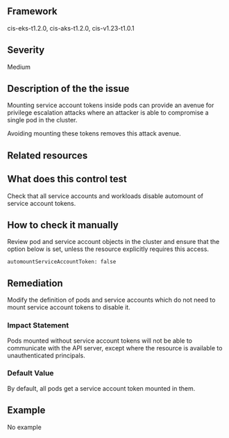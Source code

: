 ## Framework
cis-eks-t1.2.0, cis-aks-t1.2.0, cis-v1.23-t1.0.1
 
## Severity
Medium

## Description of the the issue
Mounting service account tokens inside pods can provide an avenue for privilege escalation attacks where an attacker is able to compromise a single pod in the cluster.

 Avoiding mounting these tokens removes this attack avenue.
 
## Related resources

## What does this control test
Check that all service accounts and workloads disable automount of service account tokens.
 
## How to check it manually
Review pod and service account objects in the cluster and ensure that the option below is set, unless the resource explicitly requires this access.

 
```
automountServiceAccountToken: false

```
## Remediation
Modify the definition of pods and service accounts which do not need to mount service account tokens to disable it.
 
### Impact Statement
Pods mounted without service account tokens will not be able to communicate with the API server, except where the resource is available to unauthenticated principals.
### Default Value
By default, all pods get a service account token mounted in them.
## Example
No example

